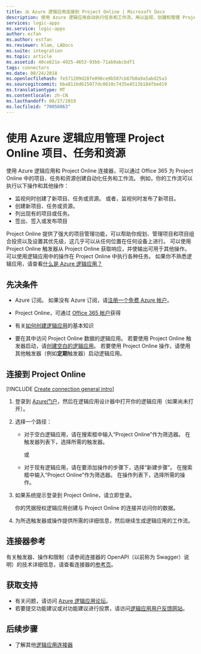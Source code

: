 ```yaml
---
title: 从 Azure 逻辑应用连接到 Project Online | Microsoft Docs
description: 使用 Azure 逻辑应用自动执行任务和工作流，用以监视、创建和管理 Project Online 项目、任务和资源
services: logic-apps
ms.service: logic-apps
author: ecfan
ms.author: estfan
ms.reviewer: klam, LADocs
ms.suite: integration
ms.topic: article
ms.assetid: 40ce621e-4925-4653-93bb-71ab9abcbdf1
tags: connectors
ms.date: 08/24/2018
ms.openlocfilehash: fe571209d28fe098ce9b507cb67b0a9a5abd25a3
ms.sourcegitcommit: bba811bd615077dc0610c7435e4513b184fbed19
ms.translationtype: MT
ms.contentlocale: zh-CN
ms.lasthandoff: 08/27/2019
ms.locfileid: "70050863"
---
```

# <a name="manage-project-online-projects-tasks-and-resources-by-using-azure-logic-apps"></a>使用 Azure 逻辑应用管理 Project Online 项目、任务和资源

使用 Azure 逻辑应用和 Project Online 连接器，可以通过 Office 365 为 Project Online 中的项目、任务和资源创建自动化任务和工作流。 例如，你的工作流可以执行以下操作和其他操作：

* 监视何时创建了新项目、任务或资源。 或者，监视何时发布了新项目。
* 创建新项目、任务或资源。
* 列出现有的项目或任务。
* 签出、签入或发布项目

Project Online 提供了强大的项目管理功能，可以帮助你规划、管理项目和项目组合投资以及设置其优先级，这几乎可以从任何位置在任何设备上进行。 可以使用 Project Online 触发器从 Project Online 获取响应，并使输出可用于其他操作。 可以使用逻辑应用中的操作在 Project Online 中执行各种任务。 如果你不熟悉逻辑应用，请查看[什么是 Azure 逻辑应用？](../logic-apps/logic-apps-overview.md)

## <a name="prerequisites"></a>先决条件

* Azure 订阅。 如果没有 Azure 订阅，请[注册一个免费 Azure 帐户](https://azure.microsoft.com/free/)。 

* Project Online，可通过 [Office 365 帐户](https://www.office.com/)获得 

* 有关[如何创建逻辑应用](../logic-apps/quickstart-create-first-logic-app-workflow.md)的基本知识

* 要在其中访问 Project Online 数据的逻辑应用。 若要使用 Project Online 触发器启动，请[创建空白的逻辑应用](../logic-apps/quickstart-create-first-logic-app-workflow.md)。 若要使用 Project Online 操作，请使用其他触发器（例如**定期**触发器）启动逻辑应用。

## <a name="connect-to-project-online"></a>连接到 Project Online

[!INCLUDE [Create connection general intro](../../includes/connectors-create-connection-general-intro.md)]

1. 登录到 [Azure门户](https://portal.azure.com)，然后在逻辑应用设计器中打开你的逻辑应用（如果尚未打开）。

1. 选择一个路径： 

   * 对于空白逻辑应用，请在搜索框中输入“Project Online”作为筛选器。 
   在触发器列表下，选择所需的触发器。 

     或

   * 对于现有逻辑应用，请在要添加操作的步骤下，选择“新建步骤”。 在搜索框中输入“Project Online”作为筛选器。 在操作列表下，选择所需的操作。

1. 如果系统提示登录到 Project Online，请立即登录。

   你的凭据授权逻辑应用创建与 Project Online 的连接并访问你的数据。

1. 为所选触发器或操作提供所需的详细信息，然后继续生成逻辑应用的工作流。

## <a name="connector-reference"></a>连接器参考

有关触发器、操作和限制（请参阅连接器的 OpenAPI（以前称为 Swagger）说明）的技术详细信息，请查看连接器的[参考页](/connectors/projectonline/)。

## <a name="get-support"></a>获取支持

* 有关问题，请访问 [Azure 逻辑应用论坛](https://social.msdn.microsoft.com/Forums/en-US/home?forum=azurelogicapps)。
* 若要提交功能建议或对功能建议进行投票，请访问[逻辑应用用户反馈网站](https://aka.ms/logicapps-wish)。

## <a name="next-steps"></a>后续步骤

* 了解其他[逻辑应用连接器](../connectors/apis-list.md)
